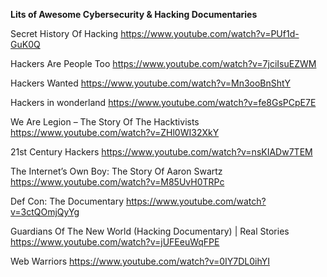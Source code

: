 **Lits of Awesome Cybersecurity & Hacking Documentaries**

Secret History Of Hacking
https://www.youtube.com/watch?v=PUf1d-GuK0Q

Hackers Are People Too
https://www.youtube.com/watch?v=7jciIsuEZWM

Hackers Wanted
https://www.youtube.com/watch?v=Mn3ooBnShtY

Hackers in wonderland
https://www.youtube.com/watch?v=fe8GsPCpE7E

We Are Legion – The Story Of The Hacktivists
https://www.youtube.com/watch?v=ZHl0WI32XkY

21st Century Hackers
https://www.youtube.com/watch?v=nsKIADw7TEM

The Internet’s Own Boy: The Story Of Aaron Swartz
https://www.youtube.com/watch?v=M85UvH0TRPc

Def Con: The Documentary
https://www.youtube.com/watch?v=3ctQOmjQyYg

Guardians Of The New World (Hacking Documentary) | Real Stories
https://www.youtube.com/watch?v=jUFEeuWqFPE

Web Warriors
https://www.youtube.com/watch?v=0IY7DL0ihYI
